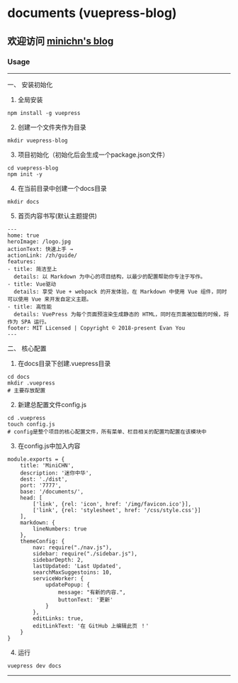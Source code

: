 # documents (vuepress-blog)

## 欢迎访问 [minichn's blog](https://cmini777.github.io/documents/)

### Usage
---

一、 安装初始化

1. 全局安装

```
npm install -g vuepress
```

2. 创建一个文件夹作为目录

```
mkdir vuepress-blog
```

3. 项目初始化（初始化后会生成一个package.json文件）

```
cd vuepress-blog
npm init -y
```

4. 在当前目录中创建一个docs目录

```
mkdir docs
```

5. 首页内容书写(默认主题提供)

```
---
home: true
heroImage: /logo.jpg
actionText: 快速上手 →
actionLink: /zh/guide/
features:
- title: 简洁至上
  details: 以 Markdown 为中心的项目结构，以最少的配置帮助你专注于写作。
- title: Vue驱动
  details: 享受 Vue + webpack 的开发体验，在 Markdown 中使用 Vue 组件，同时可以使用 Vue 来开发自定义主题。
- title: 高性能
  details: VuePress 为每个页面预渲染生成静态的 HTML，同时在页面被加载的时候，将作为 SPA 运行。
footer: MIT Licensed | Copyright © 2018-present Evan You
---
```

二、 核心配置

1. 在docs目录下创建.vuepress目录

```
cd docs
mkdir .vuepress
# 主要存放配置
```

2. 新建总配置文件config.js

```
cd .vuepress
touch config.js
# config是整个项目的核心配置文件，所有菜单、栏目相关的配置均配置在该模块中
```

3. 在config.js中加入内容

```
module.exports = {
    title: 'MiniCHN',
    description: '迷你中华',
    dest: './dist',
    port: '7777',
	base: '/documents/',
    head: [
        ['link', {rel: 'icon', href: '/img/favicon.ico'}],
		['link', {rel: 'stylesheet', href: '/css/style.css'}]
    ],
    markdown: {
        lineNumbers: true
    },
    themeConfig: {
        nav: require("./nav.js"),
        sidebar: require("./sidebar.js"),
        sidebarDepth: 2,
        lastUpdated: 'Last Updated',
        searchMaxSuggestoins: 10,
        serviceWorker: {
            updatePopup: {
                message: "有新的内容.",
                buttonText: '更新'
            }
        },
        editLinks: true,
        editLinkText: '在 GitHub 上编辑此页 ！'
    }
}
```

4. 运行

```
vuepress dev docs
```

-----
